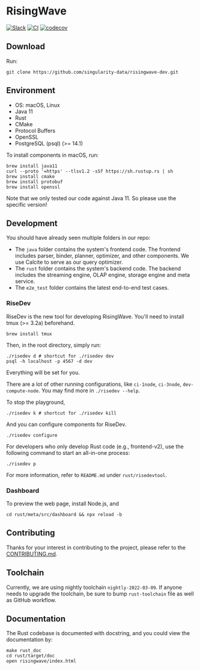 # RisingWave

[![Slack](https://badgen.net/badge/Slack/Join%20RisingWave/0abd59?icon=slack)](https://join.slack.com/t/risingwave-community/shared_invite/zt-120rft0mr-d8uGk3d~NZiZAQWPnElOfw)
[![CI](https://github.com/singularity-data/risingwave-dev/actions/workflows/main.yml/badge.svg)](https://github.com/singularity-data/risingwave-dev/actions/workflows/main.yml)
[![codecov](https://codecov.io/gh/singularity-data/risingwave-dev/branch/main/graph/badge.svg?token=EB44K9K38B)](https://codecov.io/gh/singularity-data/risingwave-dev)

## Download
Run:
```shell
git clone https://github.com/singularity-data/risingwave-dev.git
```

## Environment

* OS: macOS, Linux
* Java 11
* Rust
* CMake
* Protocol Buffers
* OpenSSL
* PostgreSQL (psql) (>= 14.1)

To install components in macOS, run:

```shell
brew install java11
curl --proto '=https' --tlsv1.2 -sSf https://sh.rustup.rs | sh
brew install cmake
brew install protobuf
brew install openssl
```

Note that we only tested our code against Java 11. So please use the specific version!

## Development

You should have already seen multiple folders in our repo:
- The `java` folder contains the system's frontend code. The frontend includes parser, binder, planner,
optimizer, and other components. We use Calcite to serve as our query optimizer.
- The `rust` folder contains the system's backend code. The backend includes the streaming engine, OLAP
engine, storage engine and meta service.
- The `e2e_test` folder contains the latest end-to-end test cases.

### RiseDev

RiseDev is the new tool for developing RisingWave. You'll need to install tmux (>= 3.2a) beforehand.

```
brew install tmux
```

Then, in the root directory, simply run:

```
./risedev d # shortcut for ./risedev dev
psql -h localhost -p 4567 -d dev
```

Everything will be set for you.

There are a lot of other running configurations, like `ci-1node`, `ci-3node`, `dev-compute-node`. You may find more in `./risedev --help`.

To stop the playground,

```
./risedev k # shortcut for ./risedev kill
```

And you can configure components for RiseDev.

```
./risedev configure
```

For developers who only develop Rust code (e.g., frontend-v2), use the following command to start an all-in-one process:

```
./risedev p
```

For more information, refer to `README.md` under `rust/risedevtool`.

### Dashboard

To preview the web page, install Node.js, and

```
cd rust/meta/src/dashboard && npx reload -b
```

## Contributing

Thanks for your interest in contributing to the project, please refer to the [CONTRIBUTING.md](https://github.com/singularity-data/risingwave-dev/blob/main/CONTRIBUTING.md).

## Toolchain

Currently, we are using nightly toolchain `nightly-2022-03-09`. If anyone needs to upgrade
the toolchain, be sure to bump `rust-toolchain` file as well as GitHub workflow.

## Documentation

The Rust codebase is documented with docstring, and you could view the documentation by:

```shell
make rust_doc
cd rust/target/doc
open risingwave/index.html
```

